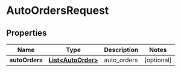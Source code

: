 
# AutoOrdersRequest

## Properties
Name | Type | Description | Notes
------------ | ------------- | ------------- | -------------
**autoOrders** | [**List&lt;AutoOrder&gt;**](AutoOrder.md) | auto_orders |  [optional]



